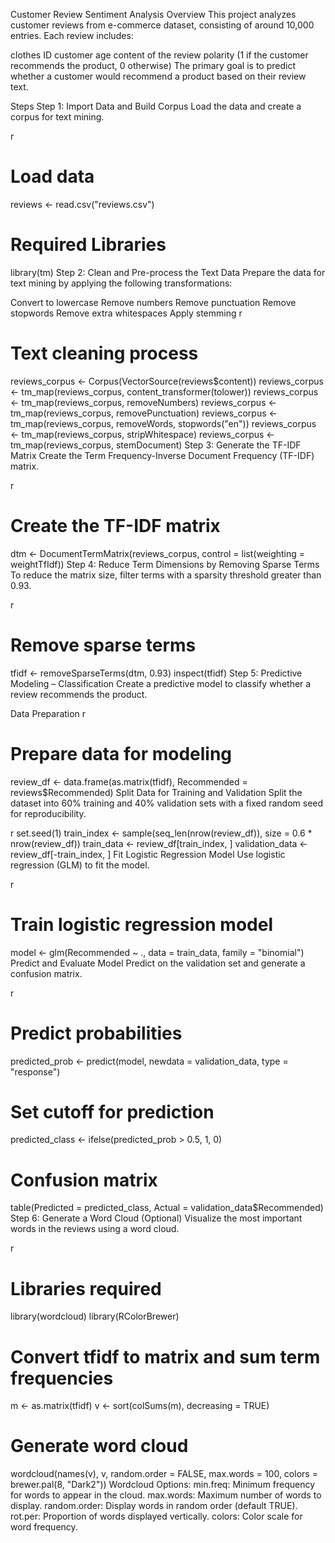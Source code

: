 Customer Review Sentiment Analysis
Overview
This project analyzes customer reviews from e-commerce dataset, consisting of around 10,000 entries. Each review includes:

clothes ID
customer age
content of the review
polarity (1 if the customer recommends the product, 0 otherwise)
The primary goal is to predict whether a customer would recommend a product based on their review text.

Steps
Step 1: Import Data and Build Corpus
Load the data and create a corpus for text mining.

r
# Load data
reviews <- read.csv("reviews.csv")

# Required Libraries
library(tm)
Step 2: Clean and Pre-process the Text Data
Prepare the data for text mining by applying the following transformations:

Convert to lowercase
Remove numbers
Remove punctuation
Remove stopwords
Remove extra whitespaces
Apply stemming
r
# Text cleaning process
reviews_corpus <- Corpus(VectorSource(reviews$content))
reviews_corpus <- tm_map(reviews_corpus, content_transformer(tolower))
reviews_corpus <- tm_map(reviews_corpus, removeNumbers)
reviews_corpus <- tm_map(reviews_corpus, removePunctuation)
reviews_corpus <- tm_map(reviews_corpus, removeWords, stopwords("en"))
reviews_corpus <- tm_map(reviews_corpus, stripWhitespace)
reviews_corpus <- tm_map(reviews_corpus, stemDocument)
Step 3: Generate the TF-IDF Matrix
Create the Term Frequency-Inverse Document Frequency (TF-IDF) matrix.

r
# Create the TF-IDF matrix
dtm <- DocumentTermMatrix(reviews_corpus, control = list(weighting = weightTfIdf))
Step 4: Reduce Term Dimensions by Removing Sparse Terms
To reduce the matrix size, filter terms with a sparsity threshold greater than 0.93.

r
# Remove sparse terms
tfidf <- removeSparseTerms(dtm, 0.93)
inspect(tfidf)
Step 5: Predictive Modeling – Classification
Create a predictive model to classify whether a review recommends the product.

Data Preparation
r
# Prepare data for modeling
review_df <- data.frame(as.matrix(tfidf), Recommended = reviews$Recommended)
Split Data for Training and Validation
Split the dataset into 60% training and 40% validation sets with a fixed random seed for reproducibility.

r
set.seed(1)
train_index <- sample(seq_len(nrow(review_df)), size = 0.6 * nrow(review_df))
train_data <- review_df[train_index, ]
validation_data <- review_df[-train_index, ]
Fit Logistic Regression Model
Use logistic regression (GLM) to fit the model.

r
# Train logistic regression model
model <- glm(Recommended ~ ., data = train_data, family = "binomial")
Predict and Evaluate Model
Predict on the validation set and generate a confusion matrix.

r
# Predict probabilities
predicted_prob <- predict(model, newdata = validation_data, type = "response")

# Set cutoff for prediction
predicted_class <- ifelse(predicted_prob > 0.5, 1, 0)

# Confusion matrix
table(Predicted = predicted_class, Actual = validation_data$Recommended)
Step 6: Generate a Word Cloud (Optional)
Visualize the most important words in the reviews using a word cloud.

r
# Libraries required
library(wordcloud)
library(RColorBrewer)

# Convert tfidf to matrix and sum term frequencies
m <- as.matrix(tfidf)
v <- sort(colSums(m), decreasing = TRUE)

# Generate word cloud
wordcloud(names(v), v, random.order = FALSE, max.words = 100, colors = brewer.pal(8, "Dark2"))
Wordcloud Options:
min.freq: Minimum frequency for words to appear in the cloud.
max.words: Maximum number of words to display.
random.order: Display words in random order (default TRUE).
rot.per: Proportion of words displayed vertically.
colors: Color scale for word frequency.
